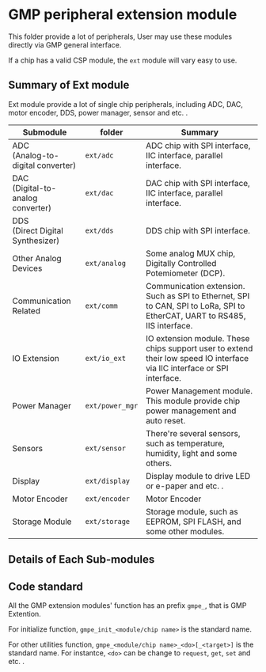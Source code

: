 # GMP peripheral extension module



This folder provide a lot of peripherals, User may use these modules directly via GMP general interface. 

If a chip has a valid CSP module, the `ext` module will vary easy to use.



## Summary of Ext module

Ext module provide a lot of single chip peripherals, including ADC, DAC, motor encoder, DDS, power manager, sensor and etc. .

| Submodule                              | folder          | Summary                                                      |
| -------------------------------------- | --------------- | ------------------------------------------------------------ |
| ADC<br />(Analog-to-digital converter) | `ext/adc`       | ADC chip with SPI interface, IIC interface, parallel interface. |
| DAC<br />(Digital-to-analog converter) | `ext/dac`       | DAC chip with SPI interface, IIC interface, parallel interface. |
| DDS<br />(Direct Digital Synthesizer)  | `ext/dds`       | DDS chip with SPI interface.                                 |
| Other Analog Devices                   | `ext/analog`    | Some analog MUX chip, Digitally Controlled Potemiometer (DCP). |
| Communication Related                  | `ext/comm`      | Communication extension. Such as SPI to Ethernet, SPI to CAN, SPI to LoRa, SPI to  EtherCAT, UART to RS485, IIS interface. |
| IO Extension                           | `ext/io_ext`    | IO extension module. These chips support user to extend their low speed IO interface via IIC interface or SPI interface. |
| Power Manager                          | `ext/power_mgr` | Power Management module. This module provide chip power management and auto reset. |
| Sensors                                | `ext/sensor`    | There're several sensors, such as temperature, humidity, light and some others. |
| Display                                | `ext/display`   | Display module to drive LED or e-paper and etc. .            |
| Motor Encoder                          | `ext/encoder`   | Motor Encoder                                                |
| Storage Module                         | `ext/storage`   | Storage module, such as EEPROM, SPI FLASH, and some other modules. |





##  Details of Each Sub-modules

## Code standard

All the GMP extension modules' function has an prefix `gmpe_`, that is GMP Extention.

For initialize function, `gmpe_init_<module/chip name>` is the standard name.

For other utilities function, `gmpe_<module/chip name>_<do>[_<target>]` is the standard name.
For instantce, `<do>` can be change to `request`, `get`, `set` and etc. .

